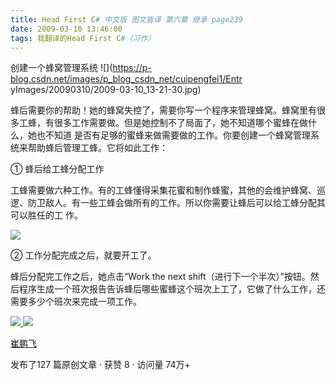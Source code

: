 ```yaml
---
title: Head First C# 中文版 图文皆译 第六章 继承 page239
date: 2009-03-10 13:46:00
tags: 我翻译的Head First C#（习作）
---
```

创建一个蜂窝管理系统 ![](https://p-blog.csdn.net/images/p_blog_csdn_net/cuipengfei1/Entr
yImages/20090310/2009-03-10_13-21-30.jpg)

  

蜂后需要你的帮助！她的蜂窝失控了，需要你写一个程序来管理蜂窝。蜂窝里有很多工蜂，有很多工作需要做。但是她控制不了局面了，她不知道哪个蜜蜂在做什么，她也不知道
是否有足够的蜜蜂来做需要做的工作。你要创建一个蜂窝管理系统来帮助蜂后管理工蜂。它将如此工作：

  

①  蜂后给工蜂分配工作

  

工蜂需要做六种工作。有的工蜂懂得采集花蜜和制作蜂蜜，其他的会维护蜂窝、巡逻、防卫敌人。有一些工蜂会做所有的工作。所以你需要让蜂后可以给工蜂分配其可以胜任的工
作。

![](https://p-blog.csdn.net/images/p_blog_csdn_net/cuipengfei1/EntryImages/20090310/2009-03-10_13-26-49.jpg)

②  工作分配完成之后，就要开工了。

  

蜂后分配完工作之后，她点击“Work the next
shift（进行下一个半次）”按钮。然后程序生成一个班次报告告诉蜂后哪些蜜蜂这个班次上工了，它做了什么工作，还需要多少个班次来完成一项工作。



[ ![](https://profile.csdnimg.cn/5/2/5/3_cuipengfei1)
![](https://g.csdnimg.cn/static/user-reg-year/1x/11.png)
](https://blog.csdn.net/cuipengfei1)

[ 崔鹏飞 ](https://blog.csdn.net/cuipengfei1)

发布了127 篇原创文章  ·  获赞 8  ·  访问量 74万+

